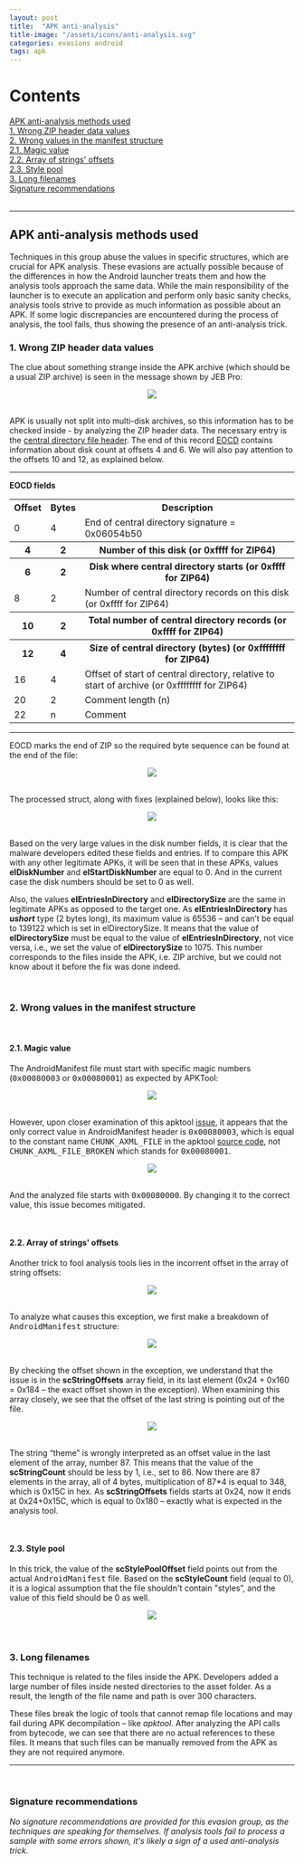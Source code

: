 ```yaml
---
layout: post
title:  "APK anti-analysis"
title-image: "/assets/icons/anti-analysis.svg"
categories: evasions android
tags: apk
---
```


<h1>Contents</h1>

[APK anti-analysis methods used](#apk-anti-analysis-methods)
<br />
  [1. Wrong ZIP header data values](#wrong-zip-header-values)
<br />
  [2. Wrong values in the manifest structure](#wrong-values-manifest)
<br />
  [2.1. Magic value](#magic-value)
<br />
  [2.2. Array of strings' offsets](#array-strings-offsets)
<br />
  [2.3. Style pool](#style-pool)
<br />
  [3. Long filenames](#long-filenames)
<br />
  [Signature recommendations](#signature-recommendations)
<br />
<br />

<hr class="space">

<h2><a class="a-dummy" name="apk-anti-analysis-methods">APK anti-analysis methods used</a></h2>
Techniques in this group abuse the values in specific structures, which are crucial for APK analysis. These evasions are actually possible because of the differences in how the Android launcher treats them and how the analysis tools approach the same data. While the main responsibility of the launcher is to execute an application and perform only basic sanity checks, analysis tools strive to provide as much information as possible about an APK. If some logic discrepancies are encountered during the process of analysis, the tool fails, thus showing the presence of an anti-analysis trick.

<br />
<h3><a class="a-dummy" name="wrong-zip-header-values">1. Wrong ZIP header data values</a></h3>

The clue about something strange inside the APK archive (which should be a usual ZIP archive) is seen in the message shown by JEB Pro:

<div style="text-align: center">
  <img src="../assets/images/eocd_multi_file_exception.png" />
</div>
<br />

APK is usually not split into multi-disk archives, so this information has to be checked inside - by analyzing the ZIP header data. The necessary entry is the <u>central directory file header</u>. The end of this record <a href="https://docs.fileformat.com/compression/zip/#end-of-central-directory-record">EOCD</a> contains information about disk count at offsets 4 and 6. We will also pay attention to the offsets 10 and 12, as explained below.

<hr class="space">

<b>EOCD fields</b>

<table style="width:100%">
  <tr>
  	<th style="text-align:center">Offset</th>
  	<th style="text-align:center">Bytes</th>
  	<th style="text-align:center">Description</th>
  </tr>
  <tr>
  	<td>0</td>
  	<td>4</td>
  	<td>End of central directory signature = 0x06054b50</td>
  </tr>
  <tr>
  	<th>4</th>
  	<th>2</th>
  	<th>Number of this disk (or 0xffff for ZIP64)</th>
  </tr>
  <tr>
  	<th>6</th>
  	<th>2</th>
  	<th>Disk where central directory starts (or 0xffff for ZIP64)</th>
  </tr>
  <tr>
  	<td>8</td>
  	<td>2</td>
  	<td>Number of central directory records on this disk (or 0xffff for ZIP64)</td>
  </tr>
  <tr>
  	<th>10</th>
  	<th>2</th>
  	<th>Total number of central directory records (or 0xffff for ZIP64)</th>
  </tr>
  <tr>
  	<th>12</th>
  	<th>4</th>
  	<th>Size of central directory (bytes) (or 0xffffffff for ZIP64)</th>
  </tr>
  <tr>
  	<td>16</td>
  	<td>4</td>
  	<td>Offset of start of central directory, relative to start of archive (or 0xffffffff for ZIP64)</td>
  </tr>
  <tr>
  	<td>20</td>
  	<td>2</td>
  	<td>Comment length (n)</td>
  </tr>
  <tr>
  	<td>22</td>
  	<td>n</td>
  	<td>Comment</td>
  </tr>
</table>

<hr class="space">

EOCD marks the end of ZIP so the required byte sequence can be found at the end of the file:

<div style="text-align: center">
  <img src="../assets/images/eocd_end_sequence.png" />
</div>
<br />

The processed struct, along with fixes (explained below), looks like this:

<div style="text-align: center">
  <img src="../assets/images/eocd_values_to_change.png" />
</div>
<br />

Based on the very large values in the disk number fields, it is clear that the malware developers edited these fields and entries. If to compare this APK with any other legitimate APKs, it will be seen that in these APKs, values <b>elDiskNumber</b> and <b>elStartDiskNumber</b> are equal to 0. And in the current case the disk numbers should be set to 0 as well.

Also, the values <b>elEntriesInDirectory</b> and <b>elDirectorySize</b> are the same in legitimate APKs as opposed to the target one. As <b>elEntriesInDirectory</b> has <b><i>ushort</i></b> type (2 bytes long), its maximum value is 65536 – and can’t be equal to 139122 which is set in elDirectorySize. It means that the value of <b>elDirectorySize</b> must be equal to the value of <b>elEntriesInDirectory</b>, not vice versa, i.e., we set the value of <b>elDirectorySize</b> to 1075. This number corresponds to the files inside the APK, i.e. ZIP archive, but we could not know about it before the fix was done indeed.


<br />
<h3><a class="a-dummy" name="wrong-values-manifest">2. Wrong values in the manifest structure</a></h3>

<br />
<h4><a class="a-dummy" name="magic-value">2.1. Magic value</a></h4>

The AndroidManifest file must start with specific magic numbers (<tt>0x00080003</tt> or <tt>0x00080001</tt>) as expected by APKTool:

<div style="text-align: center">
  <img src="../assets/images/manifest_magic_possible_candidates.png" />
</div>
<br />

However, upon closer examination of this apktool <a href="https://github.com/iBotPeaches/Apktool/issues/1976">issue</a>, it appears that the only correct value in AndroidManifest header is <tt>0x00080003</tt>, which is equal to the constant name <tt>CHUNK_AXML_FILE</tt> in the apktool <a href="https://github.com/iBotPeaches/Apktool/blob/master/brut.apktool/apktool-lib/src/main/java/brut/androlib/res/decoder/AXmlResourceParser.java#L986">source code</a>, not <tt>CHUNK_AXML_FILE_BROKEN</tt> which stands for <tt>0x00080001</tt>.

<div style="text-align: center">
  <img src="../assets/images/manifest_magic_possible_candidates_consts.png" />
</div>
<br />

And the analyzed file starts with <tt>0x00080000</tt>. By changing it to the correct value, this issue becomes mitigated.

<br />
<h4><a class="a-dummy" name="array-strings-offsets">2.2. Array of strings' offsets</a></h4>

Another trick to fool analysis tools lies in the incorrent offset in the array of string offsets:

<div style="text-align: center">
  <img src="../assets/images/manifest_string_start.png" />
</div>
<br />

To analyze what causes this exception, we first make a breakdown of <tt>AndroidManifest</tt> structure:

<div style="text-align: center">
  <img src="../assets/images/manifest_array_structure.png" />
</div>
<br />

By checking the offset shown in the exception, we understand that the issue is in the <b>scStringOffsets</b> array field, in its last element (0x24 + 0x160 = 0x184 – the exact offset shown in the exception).
When examining this array closely, we see that the offset of the last string is pointing out of the file.

<div style="text-align: center">
  <img src="../assets/images/manifest_string_offset_wrong.png" />
</div>
<br />

The string “theme” is wrongly interpreted as an offset value in the last element of the array, number 87. This means that the value of the <b>scStringCount</b> should be less by 1, i.e., set to 86. Now there are 87 elements in the array, all of 4 bytes, multiplication of 87*4 is equal to 348, which is 0x15C in hex. As <b>scStringOffsets</b> fields starts at 0x24, now it ends at 0x24+0x15C, which is equal to 0x180 – exactly what is expected in the analysis tool.


<br />
<h4><a class="a-dummy" name="style-pool">2.3. Style pool</a></h4>

In this trick, the value of the <b>scStylePoolOffset</b> field points out from the actual <tt>AndroidManifest</tt> file. Based on the <b>scStyleCount</b> field (equal to 0), it is a logical assumption that the file shouldn't contain "styles”, and the value of this field should be 0 as well.

<div style="text-align: center">
  <img src="../assets/images/manifest_style_fix.png" />
</div>
<br />

<br />
<h3><a class="a-dummy" name="long-filenames">3. Long filenames</a></h3>

This technique is related to the files inside the APK. Developers added a large number of files inside nested directories to the asset folder. As a result, the length of the file name and path is over 300 characters.

These files break the logic of tools that cannot remap file locations and may fail during APK decompilation – like <i>apktool</i>. After analyzing the API calls from bytecode, we can see that there are no actual references to these files. It means that such files can be manually removed from the APK as they are not required anymore.


<hr class="space">

<br />
<h3><a class="a-dummy" name="signature-recommendations">Signature recommendations</a></h3>

<i>No signature recommendations are provided for this evasion group, as the techniques are speaking for themselves. If analysis tools fail to process a sample with some errors shown, it's likely a sign of a used anti-analysis trick.</i>
